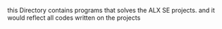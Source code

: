 this Directory contains programs that solves the ALX SE projects.
and it would reflect all codes written on the projects
